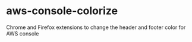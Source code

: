 # aws-console-colorize
Chrome and Firefox extensions to change the header and footer color for AWS console
